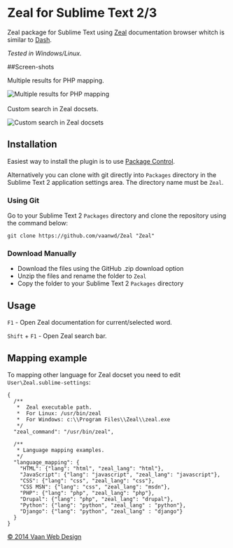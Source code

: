 # Zeal for Sublime Text 2/3

Zeal package for Sublime Text using [Zeal](http://zealdocs.org/) documentation browser whitch is similar to [Dash](http://kapeli.com/dash/).

*Tested in Windows/Linux.*  

##Screen-shots

Multiple results for PHP mapping.

![Multiple results for PHP mapping](http://www.vaanwebdesign.ro/includes/images/zeal_1.png)
<br/>
<br/>
Custom search in Zeal docsets.

![Custom search in Zeal docsets](http://www.vaanwebdesign.ro/includes/images/zeal_2.png)

## Installation

Easiest way to install the plugin is to use [Package Control](http://wbond.net/sublime_packages/package_control).

Alternatively you can clone with git directly into `Packages` directory in the Sublime Text 2 application settings area. The directory name must be `Zeal`.

### Using Git

Go to your Sublime Text 2 `Packages` directory and clone the repository using the command below:

    git clone https://github.com/vaanwd/Zeal "Zeal"

### Download Manually

* Download the files using the GitHub .zip download option
* Unzip the files and rename the folder to `Zeal`
* Copy the folder to your Sublime Text 2 `Packages` directory

## Usage

`F1` - Open Zeal documentation for current/selected word.

`Shift` + `F1` - Open Zeal search bar.

## Mapping example
To mapping other language for Zeal docset you need to edit `User\Zeal.sublime-settings`:

	{
	  /**
	   *  Zeal executable path.
	   *  For Linux: /usr/bin/zeal
	   *  For Windows: c:\\Program Files\\Zeal\\zeal.exe
	   */
	  "zeal_command": "/usr/bin/zeal",

	  /**
	   * Language mapping examples.
	   */
	  "language_mapping": {
	    "HTML": {"lang": "html", "zeal_lang": "html"},
	    "JavaScript": {"lang": "javascript", "zeal_lang": "javascript"},
	    "CSS": {"lang": "css", "zeal_lang": "css"},
	    "CSS MSN": {"lang": "css", "zeal_lang": "msdn"},
	    "PHP": {"lang": "php", "zeal_lang": "php"},
	    "Drupal": {"lang": "php", "zeal_lang": "drupal"},
	    "Python": {"lang": "python", "zeal_lang" : "python"},
	    "Django": {"lang": "python", "zeal_lang" : "django"}
	  }
	}


[&copy; 2014 Vaan Web Design](http://www.vaanwebdesign.ro)

